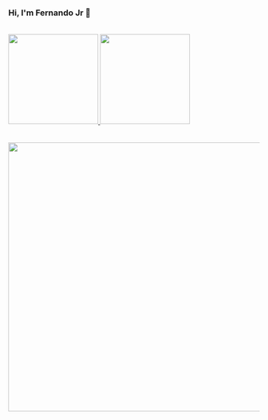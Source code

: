 ### Hi, I'm Fernando Jr 👋

<br/>
<div>
  <a href="https://github.com/jrfernandodasilva">
  <img height="180em" src="https://github-readme-stats.vercel.app/api?username=jrfernandodasilva&show_icons=true&theme=dracula&include_all_commits=true&count_private=true"/>
  <img height="180em" src="https://github-readme-stats.vercel.app/api/top-langs/?username=jrfernandodasilva&layout=compact&langs_count=7&theme=dracula"/>
  <br/>
  <br/>
  <br/>
  <img height="539em" src="https://wakatime.com/share/@a0c74b8a-9e6f-449d-9f3e-bb83a33685e4/b413cc59-712e-4943-951f-0ab01bba32e5.svg"/> 
</div>

<!--
**jrfernandodasilva/jrfernandodasilva** is a ✨ _special_ ✨ repository because its `README.md` (this file) appears on your GitHub profile.

Here are some ideas to get you started:

- 🔭 I’m currently working on ...
- 🌱 I’m currently learning ...
- 👯 I’m looking to collaborate on ...
- 🤔 I’m looking for help with ...
- 💬 Ask me about ...
- 📫 How to reach me: ...
- 😄 Pronouns: ...
- ⚡ Fun fact: ...
-->
